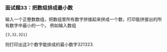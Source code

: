 ### 面试题33：把数组排成最小数
输入一个正整数数组，把数组里所有数字拼接起来拼成一个数，打印能拼接出的所有数字中最小的一个。
例如输入数组
```
{3,32,321}
```
则打印出这3个数字能排成的最小数字321323.